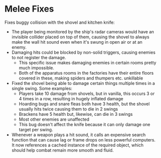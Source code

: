 # Melee Fixes
Fixes buggy collision with the shovel and kitchen knife:
- The player being monitored by the ship's radar cameras would have an invisible collider placed on top of them, causing the shovel to always make the wall hit sound even when it's swung in open air or at an enemy.
- Damaging hits could be blocked by non-solid triggers, causing enemies to not register the damage.
  - This specific issue makes damaging enemies in certain rooms pretty much impossible.
  - Both of the apparatus rooms in the factories have their entire floors covered in these, making spiders and thumpers etc. unkillable
- Fixed the shovel being able to damage certain things multiple times in a single swing. Some examples:
  - Players take 10 damage from shovels, but in vanilla, this occurs 3 or 4 times in a row, resulting in hugely inflated damage
  - Hoarding bugs and snare fleas both have 3 health, but the shovel usually hits twice causing them to die in 2 swings
  - Brackens have 5 health but, likewise, can die in 3 swings
  - Most other enemies are unaffected
  - This bug doesn't affect the knife because it can only damage one target per swing.
- Whenever a weapon plays a hit sound, it calls an expensive search function that can cause lag or frame drops on less powerful computers. It now references a cached instance of the required object, which should help combat remain more smooth and fluid.